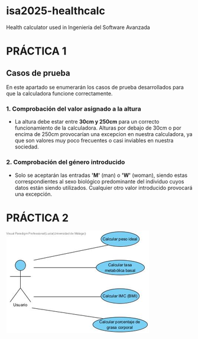 # isa2025-healthcalc
Health calculator used in Ingeniería del Software Avanzada

# PRÁCTICA 1

## Casos de prueba
En este apartado se enumerarán los casos de prueba desarrollados para que la calculadora funcione correctamente.

### 1. Comprobación del valor asignado a la altura
- La altura debe estar entre **30cm y 250cm** para un correcto funcionamiento de la calculadora. Alturas por debajo de 30cm o por encima de 250cm provocarían una excepcion en nuestra calculadora, ya que son valores muy poco frecuentes o casi inviables en nuestra sociedad.

### 2. Comprobación del género introducido
- Solo se aceptarán las entradas **'M'** (man) o **'W'** (woman), siendo estas correspondientes al sexo biológico predominante del individuo cuyos datos están siendo utilizados. Cualquier otro valor introducido provocará una excepción.

# PRÁCTICA 2
![Diagrama de casos de uso](doc/practica2isa.jpg)